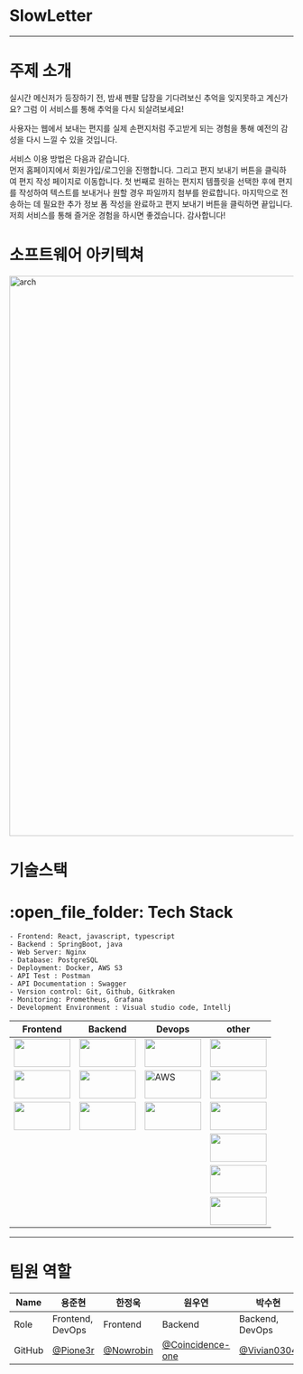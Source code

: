 # SlowLetter
<hr/>
<h1>주제 소개</h1>
<p>실시간 메신저가 등장하기 전, 밤새 펜팔 답장을 기다려보신 추억을 잊지못하고 계신가요?
그럼 이 서비스를 통해 추억을 다시 되살려보세요!

사용자는 웹에서 보내는 편지를 실제 손편지처럼 주고받게 되는 경험을 통해 예전의 감성을 다시 느낄 수 있을 것입니다.

서비스 이용 방법은 다음과 같습니다.
<br>
먼저 홈페이지에서 회원가입/로그인을 진행합니다. 그리고 편지 보내기 버튼을 클릭하여 편지 작성 페이지로 이동합니다. 첫 번째로 원하는 편지지 템플릿을 선택한 후에 편지를 작성하여 텍스트를 보내거나 원할 경우 파일까지 첨부를 완료합니다. 마지막으로 전송하는 데 필요한 추가 정보 폼 작성을 완료하고 편지 보내기 버튼을 클릭하면 끝입니다.
<br>
저희 서비스를 통해 즐거운 경험을 하시면 좋겠습니다. 감사합니다!
</p>
<h1>소프트웨어 아키텍쳐</h1>
<img width="992" alt="arch" src="https://user-images.githubusercontent.com/93856060/192429473-c20ba492-3899-43aa-8e93-2cde2ef5a1fb.png">
<h1>기술스택</h1>
<h1>:open_file_folder: Tech Stack</h1>

```
- Frontend: React, javascript, typescript
- Backend : SpringBoot, java
- Web Server: Nginx
- Database: PostgreSQL
- Deployment: Docker, AWS S3
- API Test : Postman
- API Documentation : Swagger
- Version control: Git, Github, Gitkraken
- Monitoring: Prometheus, Grafana
- Development Environment : Visual studio code, Intellj
```

|Frontend|Backend|Devops|other|
|---|---|---|---|
|<img src="https://img.shields.io/badge/React-61DAFB?style=for-the-badge&logo=React&logoColor=FFFFFF" width="100px" height="50px">|<img src="https://img.shields.io/badge/SpringBoot-6DB33F?style=for-the-badge&logo=SpringBoot&logoColor=FFFFFF" width="100px" height="50px" padding="100px" style=for-the-badge>|<img src="https://img.shields.io/badge/Nginx-009639?style=for-the-badge&logo=Nginx&logoColor=FFFFFF" width="100px" height="50px">|<img src="https://img.shields.io/badge/Postman-FF6C37?style=for-the-badge&logo=Postman&logoColor=FFFFFF" width="100px" height="50px">|
|<img src="https://img.shields.io/badge/Javascript-F7DF1E?style=for-the-badge&logo=Javascript&logoColor=FFFFFF" width="100px" height="50px">|<img src="https://img.shields.io/badge/Java-007396?style=for-the-badge&logo=OpenJDK&logoColor=white" width="100px" height="50px">|<img alt="AWS" src="https://img.shields.io/badge/Amazon AWS-f7f7f7?style=for-the-badge&logo=Amazon AWS&logoColor=f89400" width="100px" height="50px">|<img src="https://img.shields.io/badge/GIT-F05032?style=for-the-badge&logo=Git&logoColor=FFFFFF" width="100px" height="50px">||
|<img src="https://img.shields.io/badge/Typescript-3178C6?style=for-the-badge&logo=Typescript&logoColor=FFFFFF" width="100px" height="50px">|<img src="https://img.shields.io/badge/PostgreSQL-4169E1?style=for-the-badge&logo=PostgreSQL&logoColor=FFFFFF" width="100px" height="50px">|<img src="https://img.shields.io/badge/Docker-2496ED?style=for-the-badge&logo=Docker&logoColor=FFFFFF" width="100px" height="50px">|<img src="https://img.shields.io/badge/GITHUB-black?style=for-the-badge&logo=GITHUB&logoColor=FFFFFF" width="100px" height="50px">|
||||<img src="https://img.shields.io/badge/VSCODE-007ACC?style=for-the-badge&logo=VISUALSTUDIOCODE&logoColor=FFFFFF" width="100px" height="50px">|
||||<img src="https://img.shields.io/badge/SLACK-4A154B?style=for-the-badge&logo=SLACK&logoColor=FFFFFF" width="100px" height="50px">|
||||<img src="https://img.shields.io/badge/NOTION-000000?style=for-the-badge&logo=NOTION&logoColor=FFFFFF" width="100px" height="50px">|

<hr/>
<h1>팀원 역할</h1>

|Name|용준현|한정욱|원우연|박수현|김현진|
|---|---|---|---|---|---|
|Role|Frontend, DevOps|Frontend|Backend|Backend, DevOps|Backend|
|GitHub|[@Pione3r](https://github.com/pione3r)|[@Nowrobin](https://github.com/nowrobin)|[@Coincidence-one](https://github.com/coincidence-one)|[@Vivian0304](https://github.com/vivian0304)|[@hyeonjin9819](https://github.com/hyeonjin9819)|
